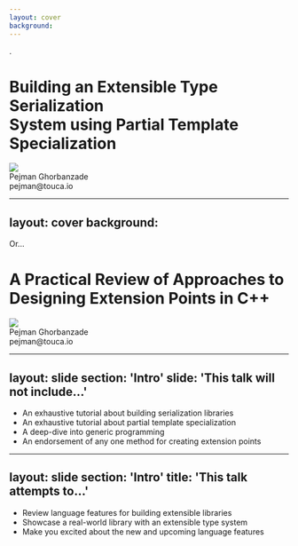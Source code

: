 ```yaml
---
layout: cover
background:
---
```


<p class="text-left text-sky-500 w-4/5 mx-auto invisible">.</p>
<div class="space-y-12">
  <h1>Building an Extensible Type Serialization<br /> System using Partial Template Specialization</h1>
  <div class="justify-between flex w-4/5 mx-auto">
    <div class="w-40"><img src="/images/cppcon-logo.png" /></div>
    <div class="w-1/2 text-right">
      <div class="font-600 p-0 m-0 text-2xl">Pejman Ghorbanzade</div>
      <div class="font-400 text-md text-yellow-500">pejman@touca.io</div>
    </div>
  </div>
</div>

---
layout: cover
background:
---

<p class="text-left text-sky-500 w-4/5 mx-auto">Or...</p>
<div class="space-y-12">
  <h1>A Practical Review of Approaches to<br /> Designing Extension Points in C++</h1>
  <div class="justify-between flex w-4/5 mx-auto">
    <div class="w-40"><img src="/images/cppcon-logo.png" /></div>
    <div class="w-1/2 text-right">
      <div class="font-600 p-0 m-0 text-2xl">Pejman Ghorbanzade</div>
      <div class="font-400 text-md text-yellow-500">pejman@touca.io</div>
    </div>
  </div>
</div>

---
layout: slide
section: 'Intro'
slide: 'This talk will not include...'
---

- An exhaustive tutorial about building serialization libraries
- An exhaustive tutorial about partial template specialization
- A deep-dive into generic programming
- An endorsement of any one method for creating extension points

---
layout: slide
section: 'Intro'
title: 'This talk attempts to...'
---

- Review language features for building extensible libraries
- Showcase a real-world library with an extensible type system
- Make you excited about the new and upcoming language features
